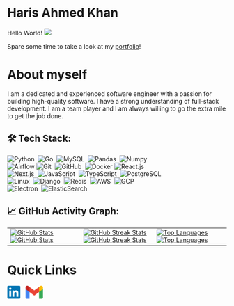 # Haris Ahmed Khan

<p>Hello World! <img src="https://raw.githubusercontent.com/MartinHeinz/MartinHeinz/master/wave.gif" height="21"></p>
<p>Spare some time to take a look at my <a href="https://hariskhan.site">portfolio</a>!</p>

# About myself

I am a dedicated and experienced software engineer with a passion for building high-quality software. I have a strong
understanding of full-stack development. I am a team player and I am always willing to go the extra mile to get the job
done.

## 🛠️ Tech Stack:
![Python](https://img.shields.io/badge/-Python-555?style=flat&logo=python)&nbsp;
![Go](https://img.shields.io/badge/-Go-555?style=flat&logo=go)&nbsp;
![MySQL](https://img.shields.io/badge/-MySQL-555?style=flat&logo=mysql&logoColor=fff)&nbsp;
![Pandas](https://img.shields.io/badge/-Pandas-555?style=flat&logo=pandas)&nbsp;
![Numpy](https://img.shields.io/badge/-Numpy-555?style=flat&logo=numpy)&nbsp;\
![Airflow](https://img.shields.io/badge/-Airflow-555?style=flat&logo=Apache-Airflow)
![Git](https://img.shields.io/badge/-Git-555?style=flat&logo=git)&nbsp;
![GitHub](https://img.shields.io/badge/-GitHub-555?style=flat&logo=github)&nbsp;
![Docker](https://img.shields.io/badge/-Docker-555?style=flat&logo=Docker)
![React.js](https://img.shields.io/badge/-React.js-555?style=flat&logo=React)&nbsp;\
![Next.js](https://img.shields.io/badge/-Next.js-555?style=flat&logo=Nextdotjs)&nbsp;
![JavaScript](https://img.shields.io/badge/-JavaScript-555?style=flat&logo=javascript)&nbsp;
![TypeScript](https://img.shields.io/badge/-TypeScript-555?style=flat&logo=typescript)&nbsp;
![PostgreSQL](https://img.shields.io/badge/-PostgreSQL-555?style=flat&logo=postgresql)&nbsp;\
![Linux](https://img.shields.io/badge/-Linux-555?style=flat&logo=linux)&nbsp;
![Django](https://img.shields.io/badge/-Django-555?style=flat&logo=django)&nbsp;
![Redis](https://img.shields.io/badge/-Redis-555?style=flat&logo=redis)&nbsp;
![AWS](https://img.shields.io/badge/-AWS-555?style=flat&logo=amazonwebservices)&nbsp;
![GCP](https://img.shields.io/badge/-GCP-555?style=flat&logo=googlecloud)&nbsp;\
![Electron](https://img.shields.io/badge/-Electron-555?style=flat&logo=electron&logoColor=89c6f5)&nbsp;
![ElasticSearch](https://img.shields.io/badge/-ElasticSearch-555?style=flat&logo=elasticsearch)&nbsp;

## 📈 GitHub Activity Graph:

<table>
    <tr>
        <td width="33%">
            <a href="https://github.com/Haklifesavr#gh-light-mode-only">
                <img width="400" src="https://github-readme-stats.vercel.app/api?username=Haklifesavr&theme=default&hide_border=false&include_all_commits=true&count_private=true&card_width=400#gh-light-mode-only" alt="GitHub Stats"/>
            </a>
            <a href="https://github.com/Haklifesavr#gh-dark-mode-only">
                <img width="400" src="https://github-readme-stats.vercel.app/api?username=Haklifesavr&theme=tokyonight&hide_border=false&include_all_commits=true&count_private=true&card_width=400#gh-dark-mode-only" alt="GitHub Stats"/>
            </a>
        </td>
        <td width="33%">
            <a href="https://github.com/Haklifesavr#gh-light-mode-only">
                <img width="400" src="https://github-readme-streak-stats.herokuapp.com/?user=Haklifesavr&theme=default&hide_border=false&card_width=400#gh-light-mode-only" alt="GitHub Streak Stats"/>
            </a>
            <a href="https://github.com/Haklifesavr#gh-dark-mode-only">
                <img width="400" src="https://github-readme-streak-stats.herokuapp.com/?user=Haklifesavr&theme=tokyonight&hide_border=false&card_width=400#gh-dark-mode-only" alt="GitHub Streak Stats"/>
            </a>
        </td>
        <td width="33%">
            <a href="https://github.com/Haklifesavr#gh-light-mode-only">
                <img width="400" src="https://github-readme-stats.vercel.app/api/top-langs/?username=Haklifesavr&theme=default&hide_border=false&include_all_commits=true&count_private=true&layout=compact&card_width=400#gh-light-mode-only" alt="Top Languages"/>
            </a>
            <a href="https://github.com/Haklifesavr#gh-dark-mode-only">
                <img width="400" src="https://github-readme-stats.vercel.app/api/top-langs/?username=Haklifesavr&theme=tokyonight&hide_border=false&include_all_commits=true&count_private=true&layout=compact&card_width=400#gh-dark-mode-only" alt="Top Languages"/>
            </a>
        </td>
    </tr>
</table>

# Quick Links

<a href="https://www.linkedin.com/in/haris-ahmed-khan-819309192//"><img height="30" src="https://github.com/Haklifesavr/Haklifesavr/blob/main/images/linkedin.png"></a>&nbsp;&nbsp;
<a href="mailto:hak173129@gmail.com"><img height="30" src="https://github.com/Haklifesavr/Haklifesavr/blob/main/images/gmail.png"></a>&nbsp;&nbsp;


